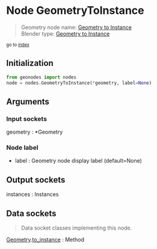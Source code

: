 
# Node GeometryToInstance

> Geometry node name: [Geometry to Instance](https://docs.blender.org/manual/en/latest/modeling/geometry_nodes/material/geometry_to_instance.html)<br>
  Blender type: [Geometry to Instance](https://docs.blender.org/api/current/bpy.types.GeometryNodeGeometryToInstance.html)
  
<sub>go to [index](/docs/index.md)</sub>

## Initialization

```python
from geonodes import nodes
node = nodes.GeometryToInstance(*geometry, label=None)
```



## Arguments


### Input sockets

geometry : *Geometry

### Node label

- label : Geometry node display label (default=None)

## Output sockets

instances : Instances

## Data sockets

> Data socket classes implementing this node.
  
[Geometry](/docs/sockets/Geometry.md).[to_instance](/docs/sockets/Geometry.md#to_instance) : Method

